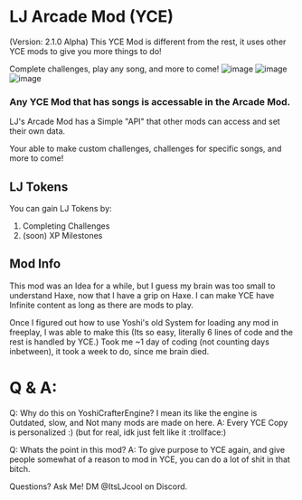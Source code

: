 # LJ Arcade Mod (YCE)
(Version: 2.1.0 Alpha)
This YCE Mod is different from the rest, it uses other YCE mods to give you more things to do!

Complete challenges, play any song, and more to come!
![image](https://github.com/ItsLJcool/LJ-Arcade-Mod/assets/54383469/107d10e9-68c1-4387-84a8-6c1cb10fe8bf)
![image](https://github.com/ItsLJcool/LJ-Arcade-Mod/assets/54383469/807331b5-ca38-4ac4-bbee-870366f25f24)
![image](https://github.com/ItsLJcool/LJ-Arcade-Mod/assets/54383469/cf69c0f6-c32d-43d7-8212-52bffac91a3f)


### Any YCE Mod that has songs is accessable in the Arcade Mod.
LJ's Arcade Mod has a Simple "API" that other mods can access and set their own data.

Your able to make custom challenges, challenges for specific songs, and more to come!

## LJ Tokens
You can gain LJ Tokens by:
  1. Completing Challenges
  2. (soon) XP Milestones

## Mod Info
This mod was an Idea for a while, but I guess my brain was too small to understand Haxe, now that I have a grip on Haxe.
I can make YCE have Infinite content as long as there are mods to play.

Once I figured out how to use Yoshi's old System for loading any mod in freeplay, I was able to make this (Its so easy, literally 6 lines of code and the rest is handled by YCE.)
Took me ~1 day of coding (not counting days inbetween), it took a week to do, since me brain died.

# Q & A:
Q: Why do this on YoshiCrafterEngine? I mean its like the engine is Outdated, slow, and Not many mods are made on here.
A: Every YCE Copy is personalized :) (but for real, idk just felt like it :trollface:)

Q: Whats the point in this mod?
A: To give purpose to YCE again, and give people somewhat of a reason to mod in YCE, you can do a lot of shit in that bitch.

Questions? Ask Me! DM @ItsLJcool on Discord.
